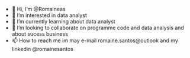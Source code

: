 - 👋 Hi, I’m @Romaineas
- 👀 I’m interested in data analyst
- 🌱 I’m currently learning about data analyst
- 💞️ I’m looking to collaborate on programme code and data analysis and about sucess business 
- 📫 How to reach me im may e-mail romaine.santos@outlook and my linkedin @romainesantos

<!---
Romaineas/Romaineas is a ✨ special ✨ repository because its `README.md` (this file) appears on your GitHub profile.
You can click the Preview link to take a look at your changes.
--->

